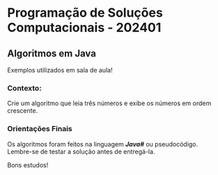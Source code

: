 # Programação de Soluções Computacionais - 202401

## Algoritmos em Java

Exemplos utilizados em sala de aula!

 ### Contexto:

Crie um algoritmo que leia três números e exibe os números em ordem crescente.

### Orientações Finais

Os algoritmos foram feitos na linguagem ***Java#*** ou pseudocódigo.<br>
Lembre-se de testar a solução antes de entregá-la.<br>

Bons estudos!